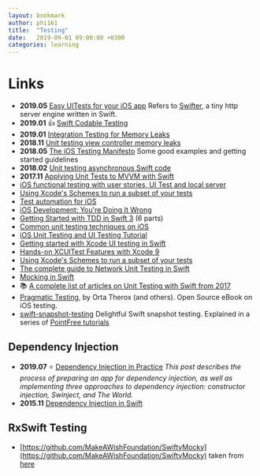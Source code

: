 ```yaml
---
layout: bookmark
author: phi161
title:  "Testing"
date:   2019-09-01 09:00:00 +0300
categories: learning
---
```


# Links

* **2019.05** [Easy UITests for your iOS app](https://treatwell.engineering/easy-uitests-for-your-ios-app-6af7aa3457) Refers to [Swifter](https://github.com/httpswift/swifter), a tiny http server engine written in Swift.
* **2019.01** 👍 [Swift Codable Testing](https://paul-samuels.com/blog/2019/01/07/swift-codable-testing/)
* **2019.01** [Integration Testing for Memory Leaks](https://developers.soundcloud.com/blog/integration-testing-for-memory-leaks)
* **2018.11** [Unit testing view controller memory leaks](https://blog.kulman.sk/unit-testing-memory-leaks/)
* **2018.05** [The iOS Testing Manifesto](https://blog.usejournal.com/the-ios-testing-manifesto-e1bc821cc4c3) Some good examples and getting started guidelines
* **2018.02** [Unit testing asynchronous Swift code](https://www.swiftbysundell.com/posts/unit-testing-asynchronous-swift-code)
* **2017.11** [Applying Unit Tests to MVVM with Swift](https://medium.com/flawless-app-stories/applying-unit-tests-to-mvvm-with-swift-ba5a79df8a18)
* [iOS functional testing with user stories, UI Test and local server](http://www.thinkandbuild.it/ios-functional-testing-with-user-stories-uitest-and-local-server/)
* [Using Xcode's Schemes to run a subset of your tests](http://artsy.github.io/blog/2016/04/06/Testing-Schemes/)
* [Test automation for iOS](https://tech.blacklane.com/2015/12/13/test-automation-for-ios/)
* [iOS Development: You're Doing It Wrong](http://doing-it-wrong.mikeweller.com/2013/06/ios-app-architecture-and-tdd-1.html)
* [Getting Started with TDD in Swift 3](https://medium.com/@ynzc/getting-started-with-tdd-in-swift-2fab3e07204b#.uhgu4iyxb) (6 parts)
* [Common unit testing techniques on iOS](http://www.marisibrothers.com/2017/03/common-unit-testing-techniques-on-ios.html)
* [iOS Unit Testing and UI Testing Tutorial](https://www.raywenderlich.com/150073/ios-unit-testing-and-ui-testing-tutorial)
* [Getting started with Xcode UI testing in Swift](https://www.swiftbysundell.com/posts/getting-started-with-xcode-ui-testing-in-swift)
* [Hands-on XCUITest Features with Xcode 9](http://shashikantjagtap.net/hands-xcuitest-features-xcode-9/)
* [Using Xcode's Schemes to run a subset of your tests](http://artsy.github.io/blog/2016/04/06/Testing-Schemes/)
* [The complete guide to Network Unit Testing in Swift](https://medium.com/flawless-app-stories/the-complete-guide-to-network-unit-testing-in-swift-db8b3ee2c327)
* [Mocking in Swift](https://www.swiftbysundell.com/posts/mocking-in-swift)
* 📚 [A complete list of articles on Unit Testing with Swift from 2017](https://medium.com/flawless-app-stories/a-complete-list-of-articles-on-unit-testing-with-swift-from-2017-9be8f046ef25)
* [Pragmatic Testing](https://github.com/orta/pragmatic-testing), by Orta Therox (and others). Open Source eBook on iOS testing.
* [swift-snapshot-testing](https://github.com/pointfreeco/swift-snapshot-testing) Delightful Swift snapshot testing. Explained in a series of [PointFree tutorials](https://github.com/pointfreeco/swift-snapshot-testing#learn-more)

## Dependency Injection

* **2019.07** ⭐️ [Dependency Injection in Practice](https://www.racecondition.software/blog/dependency-injection) _This post describes the process of preparing an app for dependency injection, as well as implementing three approaches to dependency injection: constructor injection, Swinject, and The World._
* **2015.11** [Dependency Injection in Swift](https://medium.com/ios-os-x-development/dependency-injection-in-swift-a959c6eee0ab#.usfew8l5b)

## RxSwift Testing

* [https://github.com/MakeAWishFoundation/SwiftyMocky](https://github.com/MakeAWishFoundation/SwiftyMocky) taken from [here](https://twitter.com/laxmorek/status/1033324251867172869)
